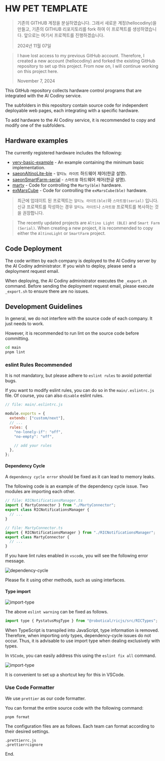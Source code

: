 # HW PET TEMPLATE

> 기존의 GITHUB 계정을 분실하였습니다.
> 그래서 새로운 계정(hellocodiny)을 만들고, 기존의 GITHUB 리포지토리를 fork 하여 이 프로젝트를 생성하였습니다.
> 앞으로는 여기서 프로젝트를 진행하겠습니다.
> 
> 2024년 11월 07일

> I have lost access to my previous GitHub account.
> Therefore, I created a new account (hellocodiny) and forked the existing GitHub repository to set up this project.
> From now on, I will continue working on this project here.
>
> November 7, 2024

This GitHub repository collects hardware control programs that are integrated with the AI Codiny service.

The subfolders in this repository contain source code for independent deployable web pages, each integrating with a specific hardware.

To add hardware to the AI Codiny service, it is recommended to copy and modify one of the subfolders.

## Hardware examples

The currently registered hardware includes the following:

- [very-basic-example](./very-basic-example/README.md) - An example containing the minimum basic implementation.
- [saeonAltinoLite-ble](./saeonAltinoLite-ble/README.md) - `알티노 라이트` 하드웨어 제어(한글 설명).
- [saeonSmartFarm-serial](./saeonSmartFarm-serial/README.md) - `스마트팜` 하드웨어 제어(한글 설명).
- [marty](./marty/README.md) - Code for controlling the `Marty(ble)` hardware.
- [exMarsCube](./exMarsCube/README.md) - Code for controlling the `exMarsCube(ble)` hardware.

> 최근에 업데이트 된 프로젝트는 `알티노 라이트(ble)`와 `스마트팜(serial)` 입니다. 신규 프로젝트를 작성하는 경우 `알티노 라이트`나 `스마트팜` 프로젝트를 복사하는 것을 권장합니다.

> The recently updated projects are `Altino Light (BLE)` and `Smart Farm (Serial)`. When creating a new project, it is recommended to copy either the `AltinoLight` or `SmartFarm` project.

## Code Deployment

The code written by each company is deployed to the AI Codiny server by the AI Codiny administrator. If you wish to deploy, please send a deployment request email.

When deploying, the AI Codiny administrator executes the `_export.sh` command. Before sending the deployment request email, please execute `_export.sh` to ensure there are no issues.

## Development Guidelines

In general, we do not interfere with the source code of each company. It just needs to work.

However, it is recommended to run lint on the source code before committing.

```sh
cd main
pnpm lint
```

### eslint Rules Recommended

It is not mandatory, but please adhere to `eslint rules` to avoid potential bugs.

If you want to modify eslint rules, you can do so in the `main/.eslintrc.js` file.
Of course, you can also `disable` eslint rules.

```js
// file: main/.eslintrc.js

module.exports = {
  extends: ["custom/next"],
  // ...
  rules: {
    "no-lonely-if": "off",
    "no-empty": "off",

    // add your rules
  },
};
```

#### Dependency Cycle

A `dependency cycle error` should be fixed as it can lead to memory leaks.

The following code is an example of the dependency cycle issue. Two modules are importing each other.

```javascript
// file: RICNotificationsManager.ts
import { MartyConnector } from "./MartyConnector";
export class RICNotificationsManager {
  // ...
}
```

```javascript
// file: MartyConnector.ts
import { RICNotificationsManager } from "./RICNotificationsManager";
export class MartyConnector {
  // ...
}
```

If you have lint rules enabled in `vscode`, you will see the following error message.

![dependency-cycle](./arts/dependency-cycle.png)

Please fix it using other methods, such as using interfaces.

#### Type import

![import-type](./arts/import-type.png)

The above `eslint warning` can be fixed as follows.

```javascript
import type { PystatusMsgType } from "@robotical/ricjs/src/RICTypes";
```

When TypeScript is transpiled into JavaScript, type information is removed. Therefore, when importing only types, dependency-cycle issues do not occur. Thus, it is advisable to use import type when dealing exclusively with types.

In `VSCode`, you can easily address this using the `eslint fix all` command.

![import-type](./arts/vscode-eslint-fixall.png)

It is convenient to set up a shortcut key for this in VSCode.

### Use Code Formatter

We use `prettier` as our code formatter.

You can format the entire source code with the following command:

```sh
pnpm format
```

The configuration files are as follows. Each team can format according to their desired settings.

```
.prettierrc.js
.prettierrcignore
```

End.
